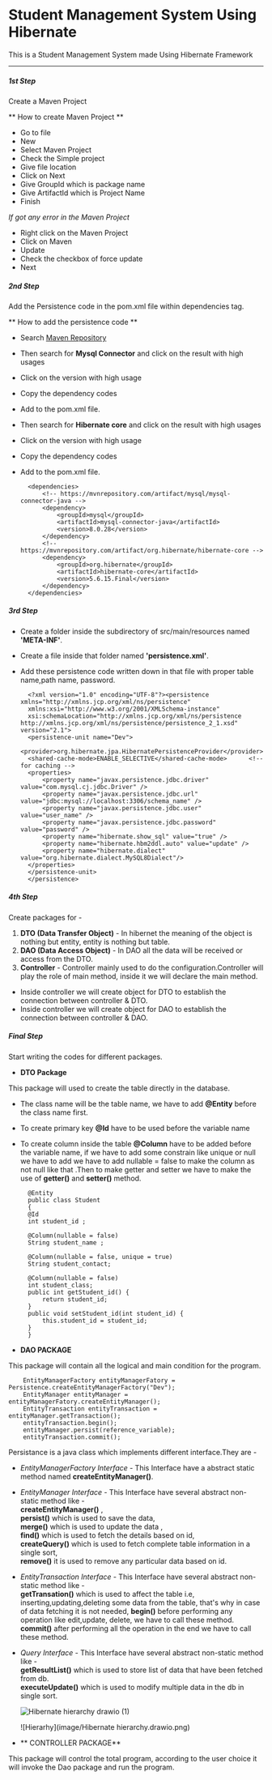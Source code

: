 # Student Management System Using Hibernate
This is a Student Management System made Using Hibernate Framework

-----

##### 1st Step 
Create a Maven Project

** How to create Maven Project **

* Go to file 
* New 
* Select Maven Project 
* Check the Simple project 
* Give file location 
* Click on Next 
* Give GroupId which is package name 
* Give ArtifactId which is Project Name 
* Finish

*If got any error in the Maven Project*

* Right click on the Maven Project 
* Click on Maven 
* Update 
* Check the checkbox of force update
* Next

##### 2nd Step

Add the Persistence code in the pom.xml file within dependencies tag.

** How to add the persistence code **

* Search [Maven Repository](https://mvnrepository.com/) 
* Then search for **Mysql Connector** and click on the result with high usages 
* Click on the version with high usage 
* Copy the dependency codes 
* Add to the pom.xml file.
* Then search for **Hibernate core** and click on the result with high usages 
* Click on the version with high usage 
* Copy the dependency codes 
* Add to the pom.xml file.

		<dependencies>
	  		<!-- https://mvnrepository.com/artifact/mysql/mysql-connector-java -->
			<dependency>
			    <groupId>mysql</groupId>
			    <artifactId>mysql-connector-java</artifactId>
			    <version>8.0.28</version>
			</dependency>
			<!-- https://mvnrepository.com/artifact/org.hibernate/hibernate-core -->
			<dependency>
			    <groupId>org.hibernate</groupId>
			    <artifactId>hibernate-core</artifactId>
			    <version>5.6.15.Final</version>
			</dependency>
  		</dependencies>
  
##### 3rd Step

* Create a folder inside the subdirectory of src/main/resources named **'META-INF'**.
* Create a file inside that folder named **'persistence.xml'**.
* Add these persistence code written down in that file with proper table name,path name, password.


	 	<?xml version="1.0" encoding="UTF-8"?><persistence xmlns="http://xmlns.jcp.org/xml/ns/persistence"
		xmlns:xsi="http://www.w3.org/2001/XMLSchema-instance"
		xsi:schemaLocation="http://xmlns.jcp.org/xml/ns/persistence
	  http://xmlns.jcp.org/xml/ns/persistence/persistence_2_1.xsd" version="2.1">
		<persistence-unit name="Dev">
		<provider>org.hibernate.jpa.HibernatePersistenceProvider</provider>
		<shared-cache-mode>ENABLE_SELECTIVE</shared-cache-mode>      <!-- for caching -->  
		<properties>
			<property name="javax.persistence.jdbc.driver" value="com.mysql.cj.jdbc.Driver" />
			<property name="javax.persistence.jdbc.url"  value="jdbc:mysql://localhost:3306/schema_name" />
			<property name="javax.persistence.jdbc.user" value="user_name" />
			<property name="javax.persistence.jdbc.password" value="password" />
			<property name="hibernate.show_sql" value="true" />
			<property name="hibernate.hbm2ddl.auto" value="update" />
			<property name="hibernate.dialect" value="org.hibernate.dialect.MySQL8Dialect"/>
		</properties>
		</persistence-unit>
		</persistence>

##### 4th Step

Create packages for -
1. **DTO (Data Transfer Object)** - In hibernet the meaning of the object is nothing but entity, entity is nothing but table.
2. **DAO (Data Access Object)** - In DAO all the data will be received or access from the DTO. 
3. **Controller**  - Controller mainly used to do the configuration.Controller will play the role of main method, inside it we will declare the main method.


* Inside controller we will create object for DTO to establish the connection between controller & DTO.
* Inside controller we will create object for DAO to establish the connection between controller & DAO.
  

##### Final Step

Start writing the codes for different packages.

* **DTO Package**

This package will used to create the table directly in the database.
* The class name will be the table name, we have to add **@Entity** before the class name first.
* To create primary key **@Id** have to be used before the variable name
* To create column inside the table **@Column** have to be added before the variable name, if we have to add some constrain like unique or null we have to add we have to add nullable = false to make the column as not null like that  .Then to make getter and setter we have to make the use of **getter()** and **setter()** method.

 
		@Entity
		public class Student 
		{
		@Id
		int student_id ;
		
		@Column(nullable = false)
		String student_name ;
		
		@Column(nullable = false, unique = true)
		String student_contact;
		
		@Column(nullable = false)
		int student_class;
		public int getStudent_id() {
			return student_id;
		}
		public void setStudent_id(int student_id) {
			this.student_id = student_id;
		}
		}
	
	
* **DAO PACKAGE** 

This package will contain all the logical and main condition for the program.

	
		EntityManagerFactory entityManagerFatory = Persistence.createEntityManagerFactory("Dev");
		EntityManager entityManager	= entityManagerFatory.createEntityManager();
		EntityTransaction entityTransaction	= entityManager.getTransaction();
		entityTransaction.begin();
		entityManager.persist(reference_variable);
		entityTransaction.commit();
		
Persistance is a java class which implements different interface.They are - 
* *EntityManagerFactory Interface* - This Interface have a abstract static method named **createEntityManager()**.


* *EntityManager Interface* - This Interface have several abstract non-static method like -  
	**createEntityManager()** , <br>
	**persist()** which is used to save the data,<br>
**merge()** which is used to update the data ,<br>
**find()** which is used to fetch the details based on id, <br>
**createQuery()** which is used to fetch complete table information in a single sort,<br>
**remove()** it is used to remove any particular data based on id.


* *EntityTransaction Interface* - This Interface have several abstract non-static method like -  
**getTransation()** which is used to affect the table i.e, inserting,updating,deleting some data from the table, that's why in case of data fetching it is not needed,
**begin()** before performing any operation like edit,update, delete, we have to call these method.<br>
**commit()** after performing all the operation in the end we have to call these method.


* *Query Interface* - This Interface have several abstract non-static method like -  
**getResultList()** which is used to store list of data that have been fetched from db. <br>
**executeUpdate()** which is used to modify multiple data in the db in single sort.


   ![Hibernate hierarchy drawio (1)](https://github.com/Subir008/Student_Management_System_Using_Hibernet/assets/107766392/1bae8d13-a29e-44d6-b1f7-b4a75f67560f)
  
   ![Hierarhy](image/Hibernate hierarchy.drawio.png)




* ** CONTROLLER PACKAGE**

This package will control the total program, according to the user choice it will invoke the Dao package and run the program.
 

